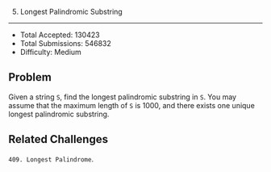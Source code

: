 5. Longest Palindromic Substring
---

- Total Accepted: 130423
- Total Submissions: 546832
- Difficulty: Medium


Problem
---
Given a string `S`, find the longest palindromic substring in `S`. You may assume that the maximum length of `S` is 1000, and there exists one unique longest palindromic substring.


Related Challenges
---
`409. Longest Palindrome`.